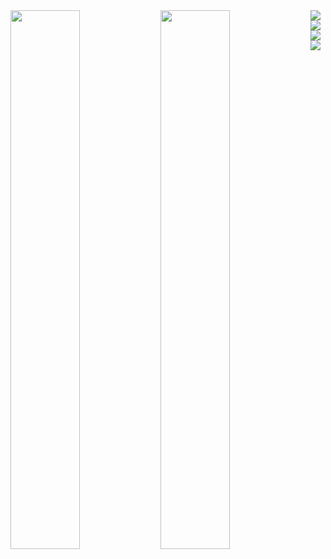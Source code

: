 <img align="left" width="47%" src="https://github-readme-stats.vercel.app/api?username=pedrosantb&show_icons=true&theme=radical" />
<img align="left" width="47%" src="https://github-readme-stats.vercel.app/api/top-langs/?username=pedrosantb&layout=compact&theme=radical" />

<img align="left" src="https://img.shields.io/badge/flask-%23000.svg?style=for-the-badge&logo=flask&logoColor=white" />
<img align="left" src="https://img.shields.io/badge/react-%2320232a.svg?style=for-the-badge&logo=react&logoColor=%2361DAFB" />
<img align="left" src="https://img.shields.io/badge/AWS-%23FF9900.svg?style=for-the-badge&logo=amazon-aws&logoColor=white" />
<img align="left" src="https://img.shields.io/badge/Arch%20Linux-1793D1?logo=arch-linux&logoColor=fff&style=for-the-badge" />
